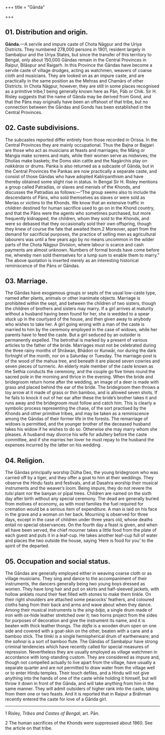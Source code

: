 +++
title = "Gānda"

+++

## 01. Distribution and origin.

**Gānda.**—A servile and impure caste of Chota Nāgpur and the Uriya Districts. They numbered 278,000 persons in 1901, resident largely in Sambalpur and the Uriya States, but since the transfer of this territory to Bengal, only about 150,000 Gāndas remain in the Central Provinces in Raipur, Bilāspur and Raigarh. In this Province the Gāndas have become a servile caste of village drudges, acting as watchmen, weavers of coarse cloth and musicians. They are looked on as an impure caste, and are practically in the same position as the Mehras and Chamārs of other Districts. In Chota Nāgpur, however, they are still in some places recognised as a primitive tribe,1 being generally known here as Pān, Pāb or Chik. Sir H. Risley suggests that the name of Gānda may be derived from Gond, and that the Pāns may originally have been an offshoot of that tribe, but no connection between the Gāndas and Gonds has been established in the Central Provinces.

## 02. Caste subdivisions.

The subcastes reported differ entirely from those recorded in Orissa. In the Central Provinces they are mainly occupational. Thus the Bajna or Bajgari are those who act as musicians at feasts and marriages; the Māng or Mangia make screens and mats, while their women serve as midwives; the Dholias make baskets; the Doms skin cattle and the Nagārchis play on *nakkāras* or drums. Panka is also returned as a subcaste of Gānda, but in the Central Provinces the Pankas are now practically a separate caste, and consist of those Gāndas who have adopted Kabīrpanthism and have thereby obtained some slight rise in status. In Bengal Sir H. Risley mentions a group called Patradias, or slaves and menials of the Khonds, and discusses the Patradias as follows:—“The group seems also to include the descendants of Pāns, who sold themselves as slaves or were sold as Merias or victims to the Khonds. We know that an extensive traffic in children destined for human sacrifice used to go on in the Khond country, and that the Pāns were the agents who sometimes purchased, but more frequently kidnapped, the children, whom they sold to the Khonds, and were so debased that they occasionally sold their own offspring, though they knew of course the fate that awaited them.2 Moreover, apart from the demand for sacrificial purposes, the practice of selling men as agricultural labourers was until a few years ago by no means uncommon in the wilder parts of the Chota Nāgpur Division, where labour is scarce and cash payments are almost unknown. Numbers of formal bonds have come before me, whereby men sold themselves for a lump sum to enable them to marry.” The above quotation is inserted merely as an interesting historical reminiscence of the Pāns or Gāndas.

## 03. Marriage.

The Gāndas have exogamous groups or septs of the usual low-caste type, named after plants, animals or other inanimate objects. Marriage is prohibited within the sept, and between the children of two sisters, though the children of brothers and sisters may marry. If a girl arrives at maturity without a husband having been found for her, she is wedded to a spear stuck up in the courtyard of the house, and then given away to anybody who wishes to take her. A girl going wrong with a man of the caste is married to him by the ceremony employed in the case of widows, while her parents have to feed the caste. But a girl seduced by an outsider is permanently expelled. The betrothal is marked by a present of various articles to the father of the bride. Marriages must not be celebrated during the three rainy months of Shrāwan, Bhādon or Kunwār, nor during the dark fortnight of the month, nor on a Saturday or Tuesday. The marriage-post is of the wood of the mahua tree, and beneath it are placed seven cowries and seven pieces of turmeric. An elderly male member of the caste known as the Sethia conducts the ceremony, and the couple go five times round the sacred pole in the morning and thrice in the evening. When the bride and bridegroom return home after the wedding, an image of a deer is made with grass and placed behind the ear of the bride. The bridegroom then throws a toy arrow at it made of grass or thin bamboo, and is allowed seven shots. If he fails to knock it out of her ear after these the bride’s brother takes it and runs away and the bridegroom must follow and catch him. This is clearly a symbolic process representing the chase, of the sort practised by the Khonds and other primitive tribes, and may be taken as a reminiscence among the Gāndas of their former life in the forests. The remarriage of widows is permitted, and the younger brother of the deceased husband takes his widow if he wishes to do so. Otherwise she may marry whom she pleases. A husband may divorce his wife for adultery before the caste committee, and if she marries her lover he must repay to the husband the expenses incurred by the latter on his wedding.

## 04. Religion.

The Gāndas principally worship Dūlha Deo, the young bridegroom who was carried off by a tiger, and they offer a goat to him at their weddings. They observe the Hindu fasts and festivals, and at Dasahra worship their musical instruments and the weaver’s loom. Being impure, they do not revere the *tulsi* plant nor the banyan or pīpal trees. Children are named on the sixth day after birth without any special ceremony. The dead are generally buried from motives of economy, as with most families the fuel required for cremation would be a serious item of expenditure. A man is laid on his face in the grave and a woman on her back. Mourning is observed for three days, except in the case of children under three years old, whose deaths entail no special observances. On the fourth day a feast is given, and when all have been served, the chief mourner takes a little food from the plate of each guest and puts it in a leaf-cup. He takes another leaf-cup full of water and places the two outside the house, saying ‘Here is food for you’ to the spirit of the departed.

## 05. Occupation and social status.

The Gāndas are generally employed either in weaving coarse cloth or as village musicians. They sing and dance to the accompaniment of their instruments, the dancers generally being two young boys dressed as women. They have long hair and put on skirts and half-sleeved jackets, with hollow anklets round their feet filled with stones to make them tinkle. On their right shoulders are attached some peacocks’ feathers, and coloured cloths hang from their back and arms and wave about when they dance. Among their musical instruments is the *sing-bāja*, a single drum made of iron with ox-hide leather stretched over it; two horns project from the sides for purposes of decoration and give the instrument its name, and it is beaten with thick leather thongs. The *dafla* is a wooden drum open on one side and covered with a goat-skin on the other, beaten with a cane and a bamboo stick. The *timki* is a single hemispherical drum of earthenware; and the *sahnai* is a sort of bamboo flute. The Gāndas of Sambalpur have strong criminal tendencies which have recently called for special measures of repression. Nevertheless they are usually employed as village watchmen in accordance with long-standing custom. They are considered as impure and, though not compelled actually to live apart from the village, have usually a separate quarter and are not permitted to draw water from the village well or to enter Hindu temples. Their touch defiles, and a Hindu will not give anything into the hands of one of the caste while holding it himself, but will throw it down in front of the Gānda, and will take anything from him in the same manner. They will admit outsiders of higher rank into the caste, taking from them one or two feasts. And it is reported that in Raipur a Brāhman recently entered the caste for love of a Gānda girl.

___________________

1 Risley, *Tribes and Castes of Bengal*, art. Pān.

2 The human sacrifices of the Khonds were suppressed about 1860. See the article on that tribe.

